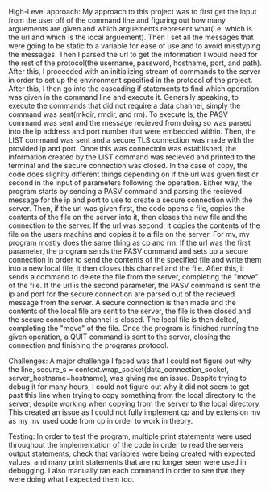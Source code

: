 High-Level approach:
My approach to this project was to first get the input from the user off of the command line and figuring out how many arguements are given and which arguements represent what(i.e. which is the url and which is the local arguement). Then I set all the messages that were going to be static to a variable for ease of use and to avoid misstyping the messages. Then I parsed the url to get the information I would need for the rest of the protocol(the username, password, hostname, port, and path). After this, I proceeded with an initializing stream of commands to the server in order to set up the environment specified in the protocol of the project. After this, I then go into the cascading if statements to find which operation was given in the command line and execute it. Generally speaking, to execute the commands that did not require a data channel, simply the command was sent(mkdir, rmdir, and rm). To execute ls, the PASV command was sent and the message recieved from doing so was parsed into the ip address and port number that were embedded within. Then, the LIST command was sent and a secure TLS connection was made with the provided ip and port. Once this was connectoin was established, the information created by the LIST command was recieved and printed to the terminal and the secure connection was closed. In the case of copy, the code does slighlty different things depending on if the url was given first or second in the input of parameters following the operation. Either way, the program starts by sending a PASV command and parsing the recieved message for the ip and port to use to create a secure connection with the server. Then, if the url was given first, the code opens a file, copies the contents of the file on the server into it, then closes the new file and the connection to the server. If the url was second, it copies the contents of the file on the users machine and copies it to a file on the server. For mv, my program mostly does the same thing as cp and rm. If the url was the first parameter, the program sends the PASV command and sets up a secure connection in order to send the contents of the specified file and write them into a new local file, it then closes this channel and the file. After this, it sends a command to delete the file from the server, completing the "move" of the file. If the url is the second parameter, the PASV command is sent the ip and port for the secure connection are parsed out of the recieved message from the server. A secure connection is then made and the contents of the local file are sent to the server, the file is then closed and the secure connection channel is closed. The local file is then delted, completing the "move" of the file. Once the program is finished running the given operation, a QUIT command is sent to the server, closing the connection and finishing the programs protocol. 

Challenges:
A major challenge I faced was that I could not figure out why the line, secure_s = context.wrap_socket(data_connection_socket, server_hostname=hostname), was giving me an issue. Despite trying to debug it for many hours, I could not figure out why it did not seem to get past this line when trying to copy something from the local directory to the server, despite working when copying from the server to the local directory. This created an issue as I could not fully implement cp and by extension mv as my mv used code from cp in order to work in theory. 

Testing:
In order to test the program, multiple print statements were used throughout the implementation of the code in order to read the servers output statements, check that variables were being created with expected values, and many print statements that are no longer seen were used in debugging. I also manually ran each command in order to see that they were doing what I expected them too. 

